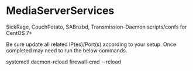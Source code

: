 # MediaServerServices
SickRage, CouchPotato, SABnzbd, Transmission-Daemon scripts/confs for CentOS 7+

Be sure update all related IP(es)/Port(s) according to your setup. Once completed may need to run the below commands.

systemctl daemon-reload
firewall-cmd --reload
